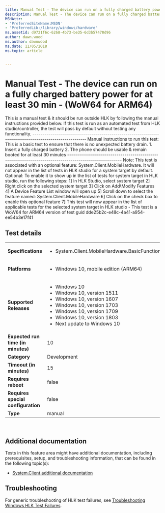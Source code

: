 ```yaml
---
title: Manual Test - The device can run on a fully charged battery power for at least 30 min - (WoW64 for ARM64)
description: Manual Test - The device can run on a fully charged battery power for at least 30 min - (WoW64 for ARM64)
MSHAttr:
- 'PreferredSiteName:MSDN'
- 'PreferredLib:/library/windows/hardware'
ms.assetid: d9721f6c-6268-4b73-be35-6d3b57470d96
author: dawn.wood
ms.author: dawnwood
ms.date: 11/05/2018
ms.topic: article


---
```


# <span id="p_hlk_test.4557e4d6-622b-4df7-b202-08c66bb68f32"></span>Manual Test - The device can run on a fully charged battery power for at least 30 min - (WoW64 for ARM64)


This is a manual test & it should be run outside HLK by following the manual instructions provided below. If this test is run as an automated test from HLK studio/controller, the test will pass by default without testing any functionality. --------------------------------------------------------------------------------------------------------- Manual instructions to run this test: This is a basic test to ensure that there is no unexpected battery drain. 1. Insert a fully charged battery 2. The phone should be usable & remain booted for at least 30 minutes --------------------------------------------------------------------------------------------------------- Note: This test is associated with an optional feature: System.Client.MobileHardware. It will not appear in the list of tests in HLK studio for a system target by default. Optional: To enable it to show up in the list of tests for system target in HLK studio, run the following steps: 1\] In HLK Studio, select system target 2\] Right click on the selected system target 3\] Click on Add\\Modify Features 4\] A Device Feature List window will open up 5\] Scroll down to select the feature named: System.Client.MobileHardware 6\] Click on the check box to enable this optional feature 7\] This test will now appear in the list of applicable tests for the selected system target in HLK studio - This test is a WoW64 for ARM64 version of test guid dde25b2c-e48c-4a41-a954-ee54b3e17f41

## Test details
|||
|---|---|
| **Specifications**  | <ul><li>System.Client.MobileHardware.BasicFunctionality</li></ul> |  
| **Platforms**   | <ul><li>Windows 10, mobile edition (ARM64)</li></ul> |
| **Supported Releases** | <ul><li>Windows 10</li><li>Windows 10, version 1511</li><li>Windows 10, version 1607</li><li>Windows 10, version 1703</li><li>Windows 10, version 1709</li><li>Windows 10, version 1803</li><li>Next update to Windows 10</li></ul> |
|**Expected run time (in minutes)**| 10 |
|**Category**| Development |
|**Timeout (in minutes)**| 15 |
|**Requires reboot**| false |
|**Requires special configuration**| false |
|**Type**| manual |

 

## <span id="Additional_documentation"></span><span id="additional_documentation"></span><span id="ADDITIONAL_DOCUMENTATION"></span>Additional documentation


Tests in this feature area might have additional documentation, including prerequisites, setup, and troubleshooting information, that can be found in the following topic(s):

-   [System.Client additional documentation](system-client-additional-documentation.md)

## <span id="Troubleshooting"></span><span id="troubleshooting"></span><span id="TROUBLESHOOTING"></span>Troubleshooting


For generic troubleshooting of HLK test failures, see [Troubleshooting Windows HLK Test Failures](..\user\troubleshooting-windows-hlk-test-failures.md).

 

 






